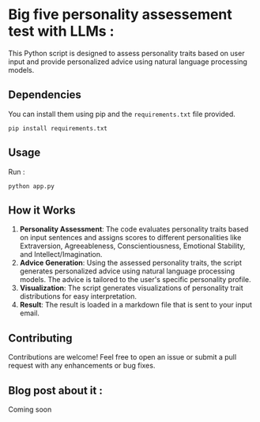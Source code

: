 # Big five personality assessement test with LLMs :

This Python script is designed to assess personality traits based on user input and provide personalized advice using natural language processing models.

## Dependencies

You can install them using pip and the `requirements.txt` file provided.

`pip install requirements.txt`

## Usage

Run :

`python app.py`

## How it Works

1. **Personality Assessment**: The code evaluates personality traits based on input sentences and assigns scores to different personalities like Extraversion, Agreeableness, Conscientiousness, Emotional Stability, and Intellect/Imagination.
2. **Advice Generation**: Using the assessed personality traits, the script generates personalized advice using natural language processing models. The advice is tailored to the user's specific personality profile.
3. **Visualization**: The script generates visualizations of personality trait distributions for easy interpretation.
4. **Result**: The result is loaded in a markdown file that is sent to your input email.

## Contributing

Contributions are welcome! Feel free to open an issue or submit a pull request with any enhancements or bug fixes.

## Blog post about it :

Coming soon
